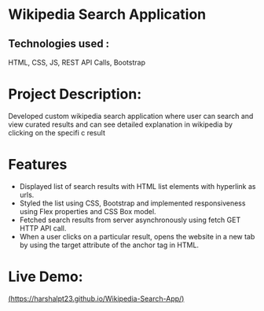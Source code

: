 # Wikipedia Search Application

## Technologies used : 
HTML, CSS, JS, REST API Calls, Bootstrap 

# Project Description:
Developed custom wikipedia search application where user can search and view curated results and can see detailed explanation in wikipedia by clicking on the specifi c result 

# Features
- Displayed list of search results with HTML list elements with hyperlink as urls.
- Styled the list using CSS, Bootstrap and implemented responsiveness using Flex properties and CSS Box model.
- Fetched search results from server asynchronously using fetch GET HTTP API call. 
- When a user clicks on a particular result, opens the website in a new tab by using the target attribute of the anchor tag in HTML.

# Live Demo:
 [(https://harshalpt23.github.io/Wikipedia-Search-App/)](https://harshalpt23.github.io/Wikipedia-Search-App/)
 
